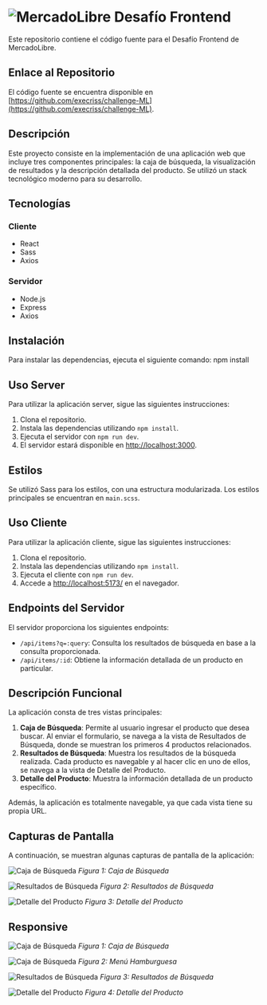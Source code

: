 # ![MercadoLibre](https://http2.mlstatic.com/frontend-assets/ui-navigation/5.6.1/mercadolibre/logo__large_plus.png) Desafío Frontend

Este repositorio contiene el código fuente para el Desafío Frontend de MercadoLibre.


## Enlace al Repositorio

El código fuente se encuentra disponible en [https://github.com/execriss/challenge-ML](https://github.com/execriss/challenge-ML).

## Descripción

Este proyecto consiste en la implementación de una aplicación web que incluye tres componentes principales: la caja de búsqueda, la visualización de resultados y la descripción detallada del producto. Se utilizó un stack tecnológico moderno para su desarrollo.

## Tecnologías

### Cliente

- React
- Sass
- Axios

### Servidor

- Node.js
- Express
- Axios

## Instalación

Para instalar las dependencias, ejecuta el siguiente comando:
npm install

## Uso Server

Para utilizar la aplicación server, sigue las siguientes instrucciones:

1. Clona el repositorio.
2. Instala las dependencias utilizando `npm install`.
3. Ejecuta el servidor con `npm run dev`.
4. El servidor estará disponible en [http://localhost:3000](http://localhost:3000).


## Estilos

Se utilizó Sass para los estilos, con una estructura modularizada. Los estilos principales se encuentran en `main.scss`.

## Uso Cliente

Para utilizar la aplicación cliente, sigue las siguientes instrucciones:

1. Clona el repositorio.
2. Instala las dependencias utilizando `npm install`.
3. Ejecuta el cliente con `npm run dev`.
4. Accede a [http://localhost:5173/](http://localhost:5173/) en el navegador.

## Endpoints del Servidor

El servidor proporciona los siguientes endpoints:

- `/api/items?q=:query`: Consulta los resultados de búsqueda en base a la consulta proporcionada.
- `/api/items/:id`: Obtiene la información detallada de un producto en particular.

## Descripción Funcional

La aplicación consta de tres vistas principales:

1. **Caja de Búsqueda**: Permite al usuario ingresar el producto que desea buscar. Al enviar el formulario, se navega a la vista de Resultados de Búsqueda, donde se muestran los primeros 4 productos relacionados.
2. **Resultados de Búsqueda**: Muestra los resultados de la búsqueda realizada. Cada producto es navegable y al hacer clic en uno de ellos, se navega a la vista de Detalle del Producto.
3. **Detalle del Producto**: Muestra la información detallada de un producto específico.

Además, la aplicación es totalmente navegable, ya que cada vista tiene su propia URL.


## Capturas de Pantalla

A continuación, se muestran algunas capturas de pantalla de la aplicación:

![Caja de Búsqueda](client/screenshots/caja-busqueda.png)
*Figura 1: Caja de Búsqueda*

![Resultados de Búsqueda](client/screenshots/listado-resultado.png)
*Figura 2: Resultados de Búsqueda*

![Detalle del Producto](client/screenshots/detalle-producto.png)
*Figura 3: Detalle del Producto*

## Responsive

![Caja de Búsqueda](client/screenshots/responsive-search.png)
*Figura 1: Caja de Búsqueda*

![Caja de Búsqueda](client/screenshots/responsive-menu.png)
*Figura 2: Menú Hamburguesa*

![Resultados de Búsqueda](client/screenshots/responsive-listado.png)
*Figura 3: Resultados de Búsqueda*

![Detalle del Producto](client/screenshots/responsive-detalle.png)
*Figura 4: Detalle del Producto*